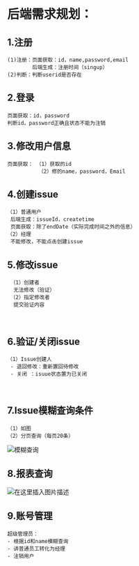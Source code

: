 # 后端需求规划：
## 1.注册
    (1)注册：页面获取：id，name,password,email
            后端生成：注册时间（singup）
    (2)判断：判断userid是否存在
## 2.登录
    页面获取：id，password
    判断id，password正确且状态不能为注销
## 3.修改用户信息
    页面获取： （1）获取的id
              （2）修的name，password，Email  
## 4.创建issue
    （1）普通用户
     后端生成：issueId，createtime
     页面获取：除了endDate（实际完成时间之外的信息）
    （2）经理
     不能修改，不能点击创建issue

## 5.修改issue
     （1）创建者
      无法修改（验证）
     （2）指定修改者
      提交验证内容


​     

## 6.验证/关闭issue
    （1）Issue创建人
     - 退回修改：重新置回待修改
     - 关闭 ：isuue状态置为已关闭


​    

## 7.Issue模糊查询条件
    （1）如图
    （2）分页查询（每页20条）  
![模糊查询](https://img-blog.csdnimg.cn/20201116203125258.png?x-oss-process=image/watermark,type_ZmFuZ3poZW5naGVpdGk,shadow_10,text_aHR0cHM6Ly9ibG9nLmNzZG4ubmV0L3dlaXhpbl80NDIyMjM5MQ==,size_16,color_FFFFFF,t_70#pic_center)
## 8.报表查询
![在这里插入图片描述](https://img-blog.csdnimg.cn/20201116203934300.png?x-oss-process=image/watermark,type_ZmFuZ3poZW5naGVpdGk,shadow_10,text_aHR0cHM6Ly9ibG9nLmNzZG4ubmV0L3dlaXhpbl80NDIyMjM5MQ==,size_16,color_FFFFFF,t_70#pic_center)
    
## 9.账号管理
    超级管理员：
    - 根据id和name模糊查询
    - 讲普通员工转化为经理
    - 注销用户
